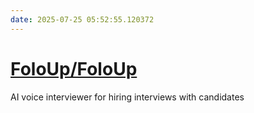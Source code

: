 ```yaml
---
date: 2025-07-25 05:52:55.120372
---
```


# [FoloUp/FoloUp](https://github.com/FoloUp/FoloUp)

AI voice interviewer for hiring interviews with candidates